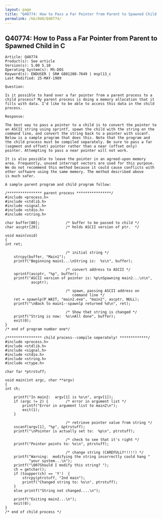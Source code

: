 ```yaml
---
layout: page
title: "Q40774: How to Pass a Far Pointer from Parent to Spawned Child in C"
permalink: /kb/040/Q40774/
---
```


## Q40774: How to Pass a Far Pointer from Parent to Spawned Child in C

	Article: Q40774
	Product(s): See article
	Version(s): 5.00 5.10
	Operating System(s): MS-DOS
	Keyword(s): ENDUSER | SR# G881208-7649 | mspl13_c
	Last Modified: 25-MAY-1989
	
	Question:
	
	Is it possible to hand over a far pointer from a parent process to a
	child process? My parent process is doing a memory allocation that it
	fills with data. I'd like to be able to access this data in the child
	process.
	
	Response:
	
	The best way to pass a pointer to a child is to convert the pointer to
	an ASCII string using sprintf, spawn the child with the string on the
	command line, and convert the string back to a pointer with sscanf.
	Below is a sample program that does this. Note that the program and
	the child process must be compiled separately. Be sure to pass a far
	(segment and offset) pointer rather than a near (offset only)
	pointer. Attempting to pass a near pointer will not work.
	
	It is also possible to leave the pointer in an agreed-upon memory
	area. Frequently, unused interrupt vectors are used for this purpose.
	We do not recommend this method because it could cause conflicts with
	other software using the same memory. The method described above
	is much safer.
	
	A sample parent program and child program follow:
	
	/**************** parent process ****************/
	#include <process.h>
	#include <stdlib.h>
	#include <signal.h>
	#include <stdio.h>
	#include <string.h>
	
	char buffer[80];            /* buffer to be passed to child */
	char ascptr[20];            /* holds ASCII version of ptr.  */
	
	void main(void)
	{
	int ret;
	
	                            /* initial string */
	    strcpy(buffer, "Main1");
	    printf("Beginning main1...\nString is:  %s\n", buffer);
	
	                            /* convert address to ASCII */
	    sprintf(ascptr, "%p", buffer);
	    printf("ASCII version of pointer is: %p\nSpawning main2...\n\n",
	            ascptr);
	
	                            /* spawn, passing ASCII address on
	                               command line */
	    ret = spawnlp(P_WAIT, "main2.exe", "main2", ascptr, NULL);
	    printf("\nBack to main1--spawnlp returned %d\n", ret);
	
	                            /* Show that string is changed */
	    printf("String is now:  %s\nAll done", buffer);
	    exit(0);
	}
	/* end of program number one*/
	
	/**************** child process--compile seperately! *************/
	#include <process.h>
	#include <stdlib.h>
	#include <signal.h>
	#include <stdio.h>
	#include <string.h>
	#include <ctype.h>
	
	char far *ptrstuff;
	
	void main(int argc, char **argv)
	{
	int ch;
	
	    printf("In main2:  argv[1] is %s\n", argv[1]);
	    if (argc != 2) {        /* error in argument list */
	        printf("Error in argument list to main2\n");
	        exit(1);
	    }
	
	                            /* retrieve pointer value from string */
	    sscanf(argv[1], "%p", &ptrstuff);
	    printf("\nPointer is actually set to:  %p\n", ptrstuff);
	
	                            /* check to see that it's right */
	    printf("Pointer points to: %s\n", ptrstuff);
	
	                            /* change string (CAREFULLY!!!!!) */
	    printf("Warning:  modifying the string incorrectly could hang "
	           "your system...\n");
	    printf("\007Should I modify this string? ");
	    ch = getchar();
	    if (toupper(ch) == 'Y')  {
	        strcpy(ptrstuff, "2nd main");
	        printf("Changed string to: %s\n", ptrstuff);
	    }
	    else printf("String not changed....\n");
	
	    printf("Exiting main2...\n");
	    exit(0);
	}
	/* end of child process */
